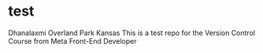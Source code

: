 # test
Dhanalaxmi
Overland Park Kansas
This is a test repo for the Version Control Course from Meta Front-End Developer
